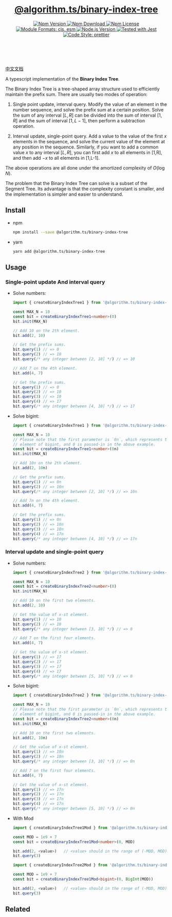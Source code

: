 <header>
  <h1 align="center">
    <a href="https://github.com/guanghechen/algorithm.ts/tree/main/packages/binary-index-tree#readme">@algorithm.ts/binary-index-tree</a>
  </h1>
  <div align="center">
    <a href="https://www.npmjs.com/package/@algorithm.ts/binary-index-tree">
      <img
        alt="Npm Version"
        src="https://img.shields.io/npm/v/@algorithm.ts/binary-index-tree.svg"
      />
    </a>
    <a href="https://www.npmjs.com/package/@algorithm.ts/binary-index-tree">
      <img
        alt="Npm Download"
        src="https://img.shields.io/npm/dm/@algorithm.ts/binary-index-tree.svg"
      />
    </a>
    <a href="https://www.npmjs.com/package/@algorithm.ts/binary-index-tree">
      <img
        alt="Npm License"
        src="https://img.shields.io/npm/l/@algorithm.ts/binary-index-tree.svg"
      />
    </a>
    <a href="#install">
      <img
        alt="Module Formats: cjs, esm"
        src="https://img.shields.io/badge/module_formats-cjs%2C%20esm-green.svg"
      />
    </a>
    <a href="https://github.com/nodejs/node">
      <img
        alt="Node.js Version"
        src="https://img.shields.io/node/v/@algorithm.ts/binary-index-tree"
      />
    </a>
    <a href="https://github.com/facebook/jest">
      <img
        alt="Tested with Jest"
        src="https://img.shields.io/badge/tested_with-jest-9c465e.svg"
      />
    </a>
    <a href="https://github.com/prettier/prettier">
      <img
        alt="Code Style: prettier"
        src="https://img.shields.io/badge/code_style-prettier-ff69b4.svg?style=flat-square"
      />
    </a>
  </div>
</header>
<br/>


[中文文档](./README-zh.md)

A typescript implementation of the **Binary Index Tree**.

The Binary Index Tree is a tree-shaped array structure used to efficiently
maintain the prefix sum. There are usually two modes of operation:

1. Single point update, interval query. Modify the value of an element in the
   number sequence, and solve the prefix sum at a certain position. Solve the
   sum of any interval $[L, R]$ can be divided into the sum of interval $[1,R]$
   and the sum of interval $[1, L-1]$, then perform a subtraction operation.

2. Interval update, single-point query. Add a value to the value of the first
   $x$ elements in the sequence, and solve the current value of the element at
   any position in the sequence. Similarly, if you want to add a common value $x$
   to any interval $[L, R]$, you can first add $x$ to all elements in [1,R], and
   then add $-x$ to all elements in [1,L-1]. 

The above operations are all done under the amortized complexity of $O(\log N)$.

The problem that the Binary Index Tree can solve is a subset of the Segment
Tree. Its advantage is that the complexity constant is smaller, and the
implementation is simpler and easier to understand.


## Install

* npm

  ```bash
  npm install --save @algorithm.ts/binary-index-tree
  ```

* yarn

  ```bash
  yarn add @algorithm.ts/binary-index-tree
  ```

## Usage

### Single-point update And interval query

* Solve numbers:

  ```typescript {3}
  import { createBinaryIndexTree1 } from '@algorithm.ts/binary-index-tree'

  const MAX_N = 10
  const bit = createBinaryIndexTree1<number>(0)
  bit.init(MAX_N)

  // Add 10 on the 2th element.
  bit.add(2, 10)

  // Get the prefix sums.
  bit.query(1) // => 0
  bit.query(2) // => 10
  bit.query(/* any integer between [2, 10] */) // => 10

  // Add 7 on the 4th element.
  bit.add(4, 7)

  // Get the prefix sums.
  bit.query(1) // => 0
  bit.query(2) // => 10
  bit.query(3) // => 10
  bit.query(4) // => 17
  bit.query(/* any integer between [4, 10] */) // => 17
  ```

* Solve bigint:

  ```typescript {6}
  import { createBinaryIndexTree1 } from '@algorithm.ts/binary-index-tree'

  const MAX_N = 10
  // Please note that the first parameter is `0n`, which represents the zero
  // element of bigint, and 0 is passed-in in the above example.
  const bit = createBinaryIndexTree1<number>(0n) 
  bit.init(MAX_N)

  // Add 10n on the 2th element.
  bit.add(2, 10n)

  // Get the prefix sums.
  bit.query(1) // => 0n
  bit.query(2) // => 10n
  bit.query(/* any integer between [2, 10] */) // => 10n

  // Add 7n on the 4th element.
  bit.add(4, 7)

  // Get the prefix sums.
  bit.query(1) // => 0n
  bit.query(2) // => 10n
  bit.query(3) // => 10n
  bit.query(4) // => 17n
  bit.query(/* any integer between [4, 10] */) // => 17n
  ```

### Interval update and single-point query

* Solve numbers:

  ```typescript {3}
  import { createBinaryIndexTree2 } from '@algorithm.ts/binary-index-tree'

  const MAX_N = 10
  const bit = createBinaryIndexTree2<number>(0)
  bit.init(MAX_N)

  // Add 10 on the first two elements.
  bit.add(2, 10)

  // Get the value of x-st element.
  bit.query(1) // => 10
  bit.query(2) // => 10
  bit.query(/* any integer between [3, 10] */) // => 0

  // Add 7 on the first four elements.
  bit.add(4, 7)

  // Get the value of x-st element.
  bit.query(1) // => 17
  bit.query(2) // => 17
  bit.query(3) // => 17
  bit.query(4) // => 17
  bit.query(/* any integer between [5, 10] */) // => 0
  ```

* Solve bigint:

  ```typescript {6}
  import { createBinaryIndexTree2 } from '@algorithm.ts/binary-index-tree'

  const MAX_N = 10
  // Please note that the first parameter is `0n`, which represents the zero
  // element of bigint, and 0 is passed-in in the above example.
  const bit = createBinaryIndexTree2<number>(0n)
  bit.init(MAX_N)

  // Add 10 on the first two elements.
  bit.add(2, 10n)

  // Get the value of x-st element.
  bit.query(1) // => 10n
  bit.query(2) // => 10n
  bit.query(/* any integer between [3, 10] */) // => 0n

  // Add 7 on the first four elements.
  bit.add(4, 7)

  // Get the value of x-st element.
  bit.query(1) // => 17n
  bit.query(2) // => 17n
  bit.query(3) // => 17n
  bit.query(4) // => 17n
  bit.query(/* any integer between [5, 10] */) // => 0n
  ```

* With Mod

  ```typescript
  import { createBinaryIndexTree1Mod } from '@algorithm.ts/binary-index-tree'

  const MOD = 1e9 + 7
  const bit = createBinaryIndexTree1Mod<number>(0, MOD) 

  bit.add(2, <value>)   // <value> should in the range of (-MOD, MOD)
  bit.query(3)
  ```

  ```typescript
  import { createBinaryIndexTree2Mod } from '@algorithm.ts/binary-index-tree'

  const MOD = 1e9 + 7
  const bit = createBinaryIndexTree1Mod<bigint>(0, BigInt(MOD)) 

  bit.add(2, <value>)   // <value> should in the range of (-MOD, MOD)
  bit.query(3)
  ```


## Related


[homepage]: https://github.com/guanghechen/algorithm.ts/tree/main/packages/binary-index-tree#readme
[binary-index-tree]: https://me.guanghechen.com/post/algorithm/shuffle/#heading-binary-index-tree